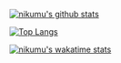 [![nikumu's github stats](https://github-readme-stats.vercel.app/api?username=nikumu&show_icons=true&theme=vue-dark)](https://github.com/nikumu/github-readme-stats)

[![Top Langs](https://github-readme-stats.vercel.app/api/top-langs/?username=nikumu&show_icons=true&theme=vue-dark&layout=compact)](https://github.com/nikumu/github-readme-stats)

[![nikumu's wakatime stats](https://github-readme-stats.vercel.app/api/wakatime?username=nikumu&show_icons=true&theme=vue-dark)](https://github.com/nikumu/github-readme-stats)
